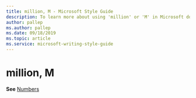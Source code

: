 ```yaml
---
title: million, M - Microsoft Style Guide
description: To learn more about using 'million' or 'M' in Microsoft documents, see 'Numbers.'
author: pallep
ms.author: pallep
ms.date: 09/18/2019
ms.topic: article
ms.service: microsoft-writing-style-guide
---
```


# million, M

**See** [Numbers](~/numbers.md)
